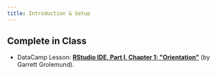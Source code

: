 ```yaml
---
title: Introduction & Setup
---
```


## Complete in Class

- DataCamp Lesson: **[RStudio IDE, Part I, Chapter 1: "Orientation"](https://www.datacamp.com/courses/working-with-the-rstudio-ide-part-1)** (by Garrett Grolemund).
